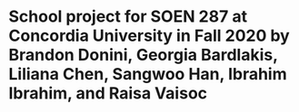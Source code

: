 # School project for SOEN 287 at Concordia University in Fall 2020 by Brandon Donini, Georgia Bardlakis, Liliana Chen, Sangwoo Han, Ibrahim Ibrahim, and Raisa Vaisoc
